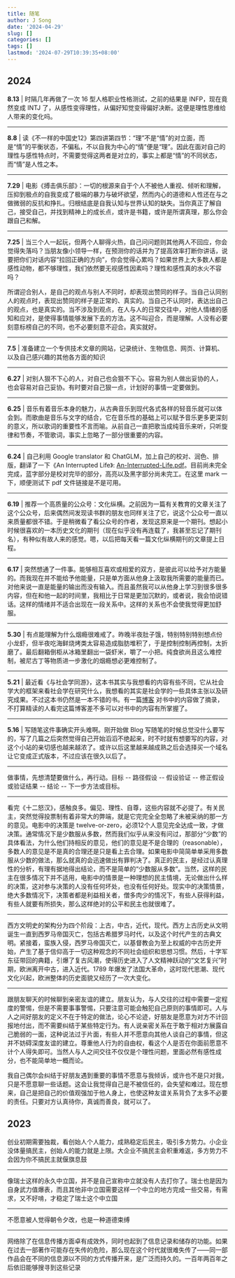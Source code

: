 ```yaml
---
title: 随笔
author: J Song
date: '2024-04-29'
slug: []
categories: []
tags: []
lastmod: '2024-07-29T10:39:35+08:00'
---
```

## 2024


**8.13** | 时隔几年再做了一次 16 型人格职业性格测试，之前的结果是 INFP，现在竟然变成 INTJ 了，从感性变得理性，从偏好知觉变得偏好决断。这便是理性思维给人带来的变化吗。

---

**8.8** | 读《不一样的中国史12》第四讲第四节：“理”不是“情”的对立面，而是“情”的平衡状态，不偏私，不以自我为中心的“情”便是“理”。因此在面对自己的理性与感性特点时，不需要觉得这两者是对立的，事实上都是“情”的不同状态，而“情”是人性之本。

---

**7.29** | 电影《搏击俱乐部》：一切的根源来自于个人不被他人重视、倾听和理解，压抑到极点的自我变成了极端的暴力与破坏欲望，然而内心的道德和人性还在与之做微弱的反抗和挣扎。归根结底是自我认知与世界认知的缺失。当你真正了解自己，接受自己，并找到精神上的成长点，或许是书籍，或许是所谓真理，那么你会跟自己和解。

---

**7.25** | 当三个人一起玩，但两个人聊得火热，自己问问题则其他两人不回应，你会觉得失落吗？当朋友像小领导一样，在预测你的话并为了提高效率打断你讲话，说要把你们对话内容“拉回正确的方向”，你会觉得心累吗？如果世界上大多数人都是感性动物，都不够理性，我们依然要无视感性因素吗？理性和感性真的水火不容吗？

所谓迎合别人，是自己的观点与别人不同时，却表现出赞同的样子。当自己认同别人的观点时，表现出赞同的样子是正常的、真实的。当自己不认同时，表达出自己的观点，也是真实的。当不涉及到观点，在人与人的日常交往中，对他人情绪的感知和应对，是使得事情能够发展下去的方法。这不叫迎合，而是理解。人没有必要刻意标榜自己的不同，也不必要刻意不迎合。真实就好。

---

**7.5** | 准备建立一个专供技术文章的网站，记录统计、生物信息、网页、计算机、以及自己感兴趣的其他各方面的知识

---

**6.27** | 对别人狠不下心的人，对自己也会狠不下心。容易为别人做出妥协的人，也会容易对自己妥协。有时要对自己狠一点，计划好的事情一定要做到。

---

**6.25** | 音乐有着音乐本身的魅力，从古典音乐到现代各式各样的轻音乐就可以体会到。而歌曲是音乐与文字的结合，它在音乐性的基础上可以赋予音乐更多更深刻的意义，所以歌词的重要性不言而喻。从前自己一直把歌当成纯音乐来听，只听旋律和节奏，不管歌词，事实上忽略了一部分很重要的内容。

---

**6.24** | 自己利用 Google translator 和 ChatGLM，加上自己的校对、润色、排版，翻译了一下《An Interrupted Life》: [An-Interrupted-Life.pdf](/pdf/translated-An-Interrupted-Life.pdf)。目前尚未完全完成，蓝字部分是校对完毕的部分，高亮以及黑字部分尚未完工。在这里 mark 一下，顺便测试下 pdf 文件链接是不是可用。

---

**6.19** | 推荐一个高质量的公众号：文化纵横。之前因为一篇有关教育的文章关注了这个公众号，后来偶然间发现读书群的朋友也同样关注了它，说这个公众号一直以来质量都很不错。于是稍微看了看公众号的作者，发现这原来是一个期刊。想起小时候很喜欢的一本历史文化的期刊（现在似乎没有再连载了，我甚至忘记了期刊名），有种似有故人来的感觉。嗯，以后把每天看一篇文化纵横期刊的文章提上日程。

---

**6.17** |
突然想通了一件事。能够相互喜欢或相爱的双方，是彼此可以给予对方能量的。而我现在并不能给予他能量，只是单方面从他身上汲取我所需要的能量而已。对他来说一直是能量的输出而没有输入。而且虽然我可以从他身上学习到很多很多内容，但在和他一起的时间里，我相比于日常是更加沉默的，或者说，我会怕说错话。这样的情绪并不适合出现在一段关系中。这样的关系也不会使我觉得更加舒服。

---

**5.30** | 
有点能理解为什么烟瘾很难戒了。昨晚半夜肚子饿，特别特别特别想点份小龙虾，但半夜吃海鲜烧烤类太容易造成脂肪堆积了，于是控制控制再控制，太折磨了。最后翻箱倒柜从冰箱里翻出一袋虾米，嚼了一小把。纯食欲尚且这么难控制，被尼古丁等物质进一步激化的烟瘾想必更难控制了。

---

**5.21** | 
最近看《与社会学同游》，这本书其实与我想看的内容有些不同，它从社会学大的框架来看社会学在研究什么，我想看的其实是社会学的一些具体主张以及研究成果。不过这本书仍然是一本不错的书。有一篇[博客](https://www.sohu.com/a/154393526_119719) 对书中的内容做了摘录，不打算精读的人看完这篇博客差不多可以对书中的内容有所掌握了。

---

**5.16** | 
写随笔这件事确实开头难啊。刚开始做 Blog 写随笔的时候总觉没什么要写的，写了几篇之后突然觉得自己开始滔滔不绝起来，时不时就有想要写的内容，对这个小站的亲切感也越来越浓了。或许以后这里越来越成熟之后会选择买一个域名让它变成正式版本，不过应该在很久以后了。

---

做事情，先想清楚要做什么，再行动。目标 -- 路径假设 -- 假设验证 -- 修正假设或验证结果 -- 结论 -- 下一步方法或目标。

---

看完《十二怒汉》，感触良多。偏见、理性、自尊，这些内容就不必提了。有关民主，突然觉得投票制有着非常大的弊端，就是它完完全全忽略了未被采纳的那一方的意见。电影中的决策是 twelve-or-zero，必须12个人意见完全达成一致，才做决策。通常情况下是少数服从多数，然而我们似乎从来没有问过，那部分“少数”的具体看法，为什么他们持相反的意见，他们的意见是不是合理的（reasonable），多数人的意见是不是真的合理还是只是看上去合理。如果电影中简简单单采用多数服从少数的做法，那么就真的会迅速做出有罪判决了。真正的民主，是经过认真理性的分析，有理有据地得出结论，而不是简单的“少数服从多数”。当然，这样的民主在很多情况下并不适用，电影中的情景是一种理想的民主情境，无论做出什么样的决策，这对参与决策的人没有任何坏处，也没有任何好处。现实中的决策情景，绝大多数情况下，决策者都是利益相关者，僧多肉少的情况下，有些人获得利益，有些人就要有所损失，那么这样绝对的公平和民主也就很难了。

---

西方文明史的架构分为四个阶段：上古，中古，近代，现代。西方上古历史从文明诞生一直到西罗马帝国灭亡，包括古希腊罗马时代，以及这个时代产生的古典文明。紧接着，蛮族入侵，西罗马帝国灭亡，以基督教会为至上权威的中古历史开始，产生了基于信仰高于一切这种观念的不同社会组织和思想习惯。然后，十字军东征带回的典籍，引爆了复古风潮，使得历史进入了人文精神跃动的“文艺复兴”时期，欧洲离开中古，进入近代。1789 年爆发了法国大革命，这时现代思潮、现代文化兴起，欧洲整体的历史面貌又经历了一次大变化。

---

跟朋友聊天的时候聊到亲密友谊的建立。朋友认为，与人交往的过程中需要一定程度的警惕，但是不需要事事警惕，只要注意可能会触犯自己原则的事情即可。人与人之间好朋友的定义不在于特定的做法，论心不论迹，好朋友是愿意为对方不计回报地付出，而不需要纠结于某些特定行为。有人说亲密关系在于敢于相对方展露自己脆弱的一面，这种说法过于片面，有些人并不愿意向其他人谈自己的事情，但这并不妨碍深度友谊的建立。尊重他人行为的自由权，看这个人是否在你面前愿意不计个人得失即可。当然人与人之间交往不仅仅是个理性问题，里面必然有感性成分，也不能简单地一概而论。

我自己偶尔会纠结于好朋友遇到重要的事情不愿意与我倾诉，或许也不是只对我，只是不愿意聊一些话题。这会让我觉得自己是不被信任的，会失望和难过。现在想来，自己是把自己的价值观强加于他人身上，也使这种友谊关系背负了太多不必要的责任。只要对方认真待你，真诚而善良，就可以了。



## 2023

创业初期需要独裁，看创始人个人能力，成熟稳定后民主，吸引多方势力。小企业没体量搞民主，创始人的能力就是上限。大企业不搞民主会积重难返，多方势力不会因为你不搞民主就偃旗息鼓

---

像瑞士这样的永久中立国，并不是自己宣称中立就没有人去打你了。瑞士也是因为自身武力值爆表，而且其他非中立国需要这样一个中立的地方完成一些交易，有需求，又不好啃，才稳定了瑞士这个中立国

---

不愿意被人觉得朝令夕改，也是一种道德束缚

---

网络除了在信息传播方面卓有成效外，同时也起到了信息记录和储存的功能。如果在过去一部著作可能存在失传的危险，那么现在这个时代就很难失传了——同一部作品会在不同的信息源以不同的方式传播开来，是广泛而持久的。一百年两百年之后依旧能够搜寻到这些记录